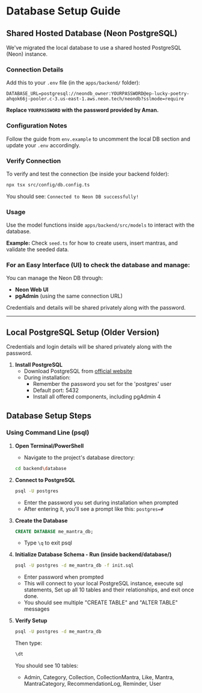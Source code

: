 # Database Setup Guide

## Shared Hosted Database (Neon PostgreSQL)

We've migrated the local database to use a shared hosted PostgreSQL (Neon) instance.

### Connection Details

Add this to your `.env` file (in the `apps/backend/` folder):

```env
DATABASE_URL=postgresql://neondb_owner:YOURPASSWORD@ep-lucky-poetry-ahqok66j-pooler.c-3.us-east-1.aws.neon.tech/neondb?sslmode=require
```

**Replace `YOURPASSWORD` with the password provided by Aman.**

### Configuration Notes

Follow the guide from `env.example` to uncomment the local DB section and update your `.env` accordingly.

### Verify Connection

To verify and test the connection (be inside your backend folder):

```bash
npx tsx src/config/db.config.ts
```

You should see: `Connected to Neon DB successfully!`

### Usage

Use the model functions inside `apps/backend/src/models` to interact with the database.

**Example:** Check `seed.ts` for how to create users, insert mantras, and validate the seeded data.


### For an Easy Interface (UI) to check the database and manage:

You can manage the Neon DB through:

- **Neon Web UI**
- **pgAdmin** (using the same connection URL)

Credentials and details will be shared privately along with the password.

---

## Local PostgreSQL Setup (Older Version)

Credentials and login details will be shared privately along with the password.
1. **Install PostgreSQL**
   - Download PostgreSQL from [official website](https://www.postgresql.org/download/)
   - During installation:
     - Remember the password you set for the 'postgres' user
     - Default port: 5432
     - Install all offered components, including pgAdmin 4

## Database Setup Steps

### Using Command Line (psql)

1. **Open Terminal/PowerShell**
   - Navigate to the project's database directory:

   ```bash
   cd backend\database
   ```

2. **Connect to PostgreSQL**

   ```bash
   psql -U postgres
   ```

   - Enter the password you set during installation when prompted
   - After entering it, you'll see a prompt like this: `postgres=# `

3. **Create the Database**

   ```sql
   CREATE DATABASE me_mantra_db;
   ```

   - Type `\q` to exit psql

4. **Initialize Database Schema - Run (inside backend/database/)**

   ```bash
   psql -U postgres -d me_mantra_db -f init.sql
   ```

   - Enter password when prompted
   - This will connect to your local PostgreSQL instance, execute sql statements, Set up all 10 tables and their relationships, and exit once done.
   - You should see multiple "CREATE TABLE" and "ALTER TABLE" messages

5. **Verify Setup**
   ```bash
   psql -U postgres -d me_mantra_db
   ```
   Then type:
   ```sql
   \dt
   ```
   You should see 10 tables:
   - Admin, Category, Collection, CollectionMantra, Like, Mantra, MantraCategory, RecommendationLog, Reminder, User
